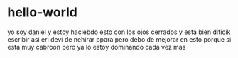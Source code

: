 # hello-world

yo soy daniel y estoy haciebdo esto con los ojos cerrados y esta bien dificik escribir asi eri devi de nehirar ppara pero debo de mejorar en esto porque si esta muy cabroon pero ya lo estoy dominando cada vez mas
